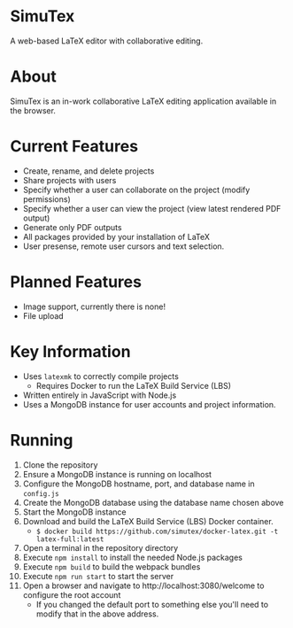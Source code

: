 # SimuTex
A web-based LaTeX editor with collaborative editing.

# About
SimuTex is an in-work collaborative LaTeX editing application available in the browser. 

# Current Features
- Create, rename, and delete projects
- Share projects with users
- Specify whether a user can collaborate on the project (modify permissions)
- Specify whether a user can view the project (view latest rendered PDF output)
- Generate only PDF outputs
- All packages provided by your installation of LaTeX
- User presense, remote user cursors and text selection.

# Planned Features
- Image support, currently there is none!
- File upload

# Key Information
- Uses `latexmk` to correctly compile projects
  - Requires Docker to run the LaTeX Build Service (LBS)
- Written entirely in JavaScript with Node.js
- Uses a MongoDB instance for user accounts and project information.

# Running
1. Clone the repository
2. Ensure a MongoDB instance is running on localhost
3. Configure the MongoDB hostname, port, and database name in `config.js`
4. Create the MongoDB database using the database name chosen above
5. Start the MongoDB instance
6. Download and build the LaTeX Build Service (LBS) Docker container.
    - `$ docker build https://github.com/simutex/docker-latex.git -t latex-full:latest`
7. Open a terminal in the repository directory
8. Execute `npm install` to install the needed Node.js packages
9. Execute `npm build` to build the webpack bundles
10. Execute `npm run start` to start the server
11. Open a browser and navigate to http://localhost:3080/welcome to configure the root account
    - If you changed the default port to something else you'll need to modify that in the above address.
